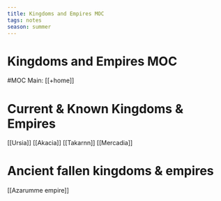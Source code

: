 ```yaml
---
title: Kingdoms and Empires MOC
tags: notes
season: summer
---
```

 
# Kingdoms and Empires MOC
#MOC 
Main: [[+home]]

# Current & Known Kingdoms & Empires
[[Ursia]]
[[Akacia]]
[[Takarnn]]
[[Mercadia]]

# Ancient fallen kingdoms & empires
[[Azarumme empire]]
